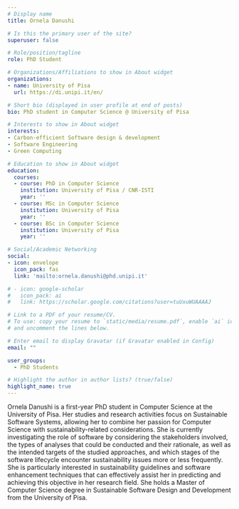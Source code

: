 ```yaml
---
# Display name
title: Ornela Danushi

# Is this the primary user of the site?
superuser: false

# Role/position/tagline
role: PhD Student

# Organizations/Affiliations to show in About widget
organizations:
- name: University of Pisa
  url: https://di.unipi.it/en/

# Short bio (displayed in user profile at end of posts)
bio: PhD student in Computer Science @ University of Pisa

# Interests to show in About widget
interests:
- Carbon-efficient Software design & development
- Software Engineering
- Green Computing

# Education to show in About widget
education:
  courses:
  - course: PhD in Computer Science
    institution: University of Pisa / CNR-ISTI
    year: ''
  - course: MSc in Computer Science
    institution: University of Pisa
    year: ''
  - course: BSc in Computer Science
    institution: University of Pisa
    year: ''

# Social/Academic Networking
social:
- icon: envelope
  icon_pack: fas
  link: 'mailto:ornela.danushi@phd.unipi.it'

# - icon: google-scholar
#   icon_pack: ai
#   link: https://scholar.google.com/citations?user=tuUxuWUAAAAJ

# Link to a PDF of your resume/CV.
# To use: copy your resume to `static/media/resume.pdf`, enable `ai` icons in `params.toml`, 
# and uncomment the lines below.

# Enter email to display Gravatar (if Gravatar enabled in Config)
email: ""

user_groups:
  - PhD Students

# Highlight the author in author lists? (true/false)
highlight_name: true
---
```


Ornela Danushi is a first-year PhD student in Computer Science at the University of Pisa. Her studies and research activities focus on Sustainable Software Systems, allowing her to combine her passion for Computer Science with sustainability-related considerations. She is currently investigating the role of software by considering the stakeholders involved, the types of analyses that could be conducted and their rationale, as well as the intended targets of the studied approaches, and which stages of the software lifecycle encounter
sustainability issues more or less frequently. She is particularly interested in sustainability guidelines and software enhancement techniques that can effectively assist her in predicting and achieving this objective in her research field.
She holds a Master of Computer Science degree in Sustainable Software Design and Development from the University of Pisa.
